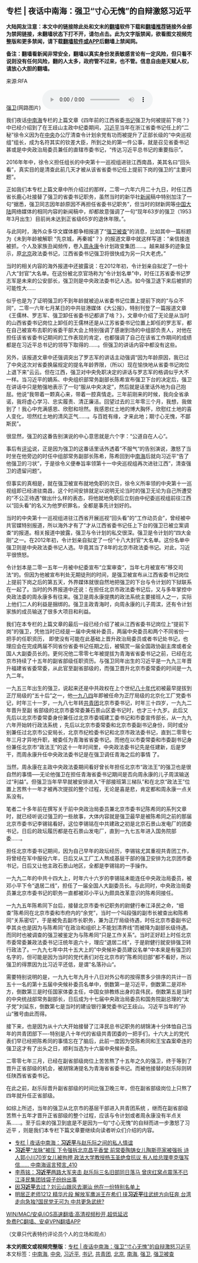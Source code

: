  <h2>专栏 | 夜话中南海：强卫“寸心无愧”的自辩激怒习近平</h2> <p class="notice"><b>大陆网友注意：本文中的链接除此处和文末的<a href="https://github.com/bannedbook/fanqiang" >翻墙</a>软件下载和<a href="https://github.com/killgcd/justmysocks/blob/master/README.md">翻墙推荐</a>链接外全部为禁网链接，未翻墙状态下打不开，请勿点击。此为文字版禁闻，欲看图文视频完整版和更多禁闻，请下载<a href="https://github.com/bannedbook/fanqiang">翻墙软件或APP</a>后翻墙上禁闻网。</p><p>备注：翻墙看新闻非常安全，翻墙以真实身份发表敏感言论有一定风险，但只看不说则没有任何风险，翻的人太多，政府管不过来，也不管。信息自由是天赋人权，请放心大胆的翻墙。</b></p>  <div class="entry"> <p>来源:RFA</p> <p><a href="https://www.bannedbook.org/bnews/tag/%e5%bc%ba%e5%8d%ab/" class="st_tag internal_tag" rel="tag" title="标签 强卫 下的日志">强卫</a>(网路图片)             <audio controls="controls" preload="metadata" src="https://www.rfa.org/mandarin/zhuanlan/yehuazhongnanhai/gx-11302020185656.html/@@stream" type="audio/mpeg"></audio></p> <p>我们夜话<a href="https://www.bannedbook.org/bnews/tag/%e4%b8%ad%e5%8d%97%e6%b5%b7/" class="st_tag internal_tag" rel="tag" title="标签 中南海 下的日志">中南海</a>专栏的上篇文章《四年前的江西省委<a href="https://www.bannedbook.org/bnews/tag/%e4%b9%a6%e8%ae%b0/" class="st_tag internal_tag" rel="tag" title="标签 书记 下的日志">书记</a>强卫为何被提前下岗？》中已经介绍到了在王歧山主政中纪委期间，<a href="https://www.bannedbook.org/bnews/tag/%e4%b9%a0%e8%bf%91%e5%b9%b3/" class="st_tag internal_tag" rel="tag" title="标签 习近平 下的日志">习近平</a>当年在浙江省委书记任上的“二秘”徐令义因为在<a href="https://www.bannedbook.org/bnews/tag/%E4%B8%AD%E5%A4%AE/" class="st_tag internal_tag" rel="tag" title="标签 中央 下的日志">中央</a>办公厅清查令计划余党有功而被提升了正部长级的“中央巡视组”组长，成为名符其实的钦差大臣，所到之处的第一件公事，就是召见省委书记甚或是中央政治局委员兼任的直辖市委书记，“传达习近平总书记的重要指示”。</p> <p>2016年年中，徐令义担任组长的中央第十一巡视组进驻江西南昌，美其名曰“回头看”，真实目的是清查此前几天才被从该省省委书记任上提前下岗的强卫的“主要问题”。</p> <p>正如我们本专栏上篇文章中所介绍过的那样，二零一六年六月二十九日，时任江西省长鹿心社接替了强卫的省委书记职务，虽然当时的新华社<span class='wp_keywordlink_affiliate'><a href="https://www.bannedbook.org/" title="新闻">新闻</a></span>稿中特别加注了一句“据悉，强卫同志因年龄原因不再担任省委书记职务”，但当时的财新网等<span class='wp_keywordlink_affiliate'><a href="https://www.bannedbook.org/" title="中国" target="_blank">中国</a></span><span class='wp_keywordlink_affiliate'><a href="https://www.bannedbook.org/" title="大陆" target="_blank">大陆</a></span>网络媒体的相同内容的新闻稿中，却都故意强调了一句“现年63岁的强卫（1953年3月出生）目前尚未达到正省级65岁的退休年限。”。</p> <p>与此同时，海外众多华文媒体都争相报道了“<a href="https://www.bannedbook.org/bnews/tag/%e5%bc%ba%e5%8d%ab%e8%a2%ab%e6%9f%a5/" class="st_tag internal_tag" rel="tag" title="标签 强卫被查 下的日志">强卫被查</a>”的消息，比如其中一篇标题为《未到年龄被解职 “先京城，再秦城”？》的报道文章中就这样写道：“亲信接连被抓，个人及家族丑闻频传，卷入<span class='wp_keywordlink'><a href="https://www.bannedbook.org/forum2/topic2891.html" title="《周永康其人》《周永康传》" target="_blank">周永康</a></span>令计划政变集团……。越来越多的迹象显示，原<a href="https://www.bannedbook.org/bnews/tag/%e5%8c%97%e4%ba%ac/" class="st_tag internal_tag" rel="tag" title="标签 北京 下的日志">北京</a>政法委书记，江西省委书记强卫将很快成为另一只大老虎。” </p>  <p>当时的相关内容的海外报道中还披露说：在2012年初，令计划亲自拟定了一份十八大“封官”大名单。在这份被北京官场称为“令计划名单”中，时任江苏省委书记罗志军是未来的公安部长，强卫则是中央政法委书记人选。如今强卫退下来后被抓的可能性大……</p> <p>似乎也是为了证明强卫的不到年龄就被迫从省委书记位置上提前下岗的“与众不同”，二零一六年七月某日的中共驻港媒体《大公报》，特别刊登了一篇报道文章《王儒林、罗志军、强卫卸任省委书记都讲了啥？》，文章中介绍了无论是从当时的山西省委书记岗位上卸任的王儒林还是从江苏省委书记位置上卸任的罗志军，都在自己被宣布去职的省委干部大会上特别强调了感谢到场的中组部负责人，对他在担任该省省委书记期间的工作表现的肯定，也都强调了自己在该省工作期间的成绩都是在习近平总书记的领导下取得的……。但强卫的讲话内容中都没有这些。</p> <p>另外，该报道文章中还强调突出了罗志军的讲话主动强调“因为年龄原因，我已过了中央这次对省委换届规定的提名年龄界限，（所以）现在愉快地从省委书记岗位上退下来”云云。但在江西，强卫对中央免职决定的讲话与罗志军的格调似乎大不一样。当习近平的嫡系、中央组织部常务副部长陈希宣布强卫下台的决定后，强卫在讲话中只是勉强地表示了一句“服从中央决定”，然后就是话里话外地为自己抱屈。他说“我带着一颗真心来，带着一腔真情走。三年前刚来的时候，我向全省承诺，我将虚心学习、忠实履责、清正廉洁。回望过去的三年零三个月，我想，我做到了！我心中充满感恩、欣慰和坦然。我感恩红土地的博大胸怀，欣慰红土地的喜人变化，坦然红土地的清风正气……。与百姓有缘，才来此地；期寸心无愧，不鄙斯民”。</p> <p>很显然，强卫的这番告别演说的中心意思就是六个字：“公道自在人心“。</p> <p>事后有<span class='wp_keywordlink_affiliate'><a href="https://www.bannedbook.org/bnews/comments/" title="新闻评论" target="_blank">评论</a></span>说，正是因为强卫的这番话里话外透着“不服气“的告别演说，激怒了当时坐在他旁边的时任中组部常务副部长陈希，陈希回到中<a href="https://www.bannedbook.org/bnews/tag/%e5%8d%97%e6%b5%b7/" class="st_tag internal_tag" rel="tag" title="标签 南海 下的日志">南海</a>后就向习近平“告了他强卫的刁状”，于是徐令义便奉旨率领第十一中央巡视组再次进驻江西”，清查强卫的遗留问题“。</p> <p>但事实的真相是，就在强卫被宣布就地免职的次日，徐令义所率领的中央第十一巡视组即已经进驻南昌，这个时间安排就足以说明无论当时的强卫无论为自己所遭受的“不公正待遇“做出什么样的表态，将他就地免职后立刻由中纪委巡视组前往江西以“回头看”的名义为他罗织罪名，全都是事先计划好的。</p>  <p>当时的中央第十一巡视组进驻江西省开展巡视“回头看”的“工作动员会”，曾经被中共官媒特别报道，所以海外才有了”才从江西省委书记任上下台的强卫已被立案调查“的报道。相关报道中披露，强卫与令计划的私交很深。强卫是令计划的“四大金刚”之一。在2012年初，令计划亲自拟定了一份“十八大封官”大名单。这份名单中强卫则是中央政法委书记人选。毕竟其当了8年的北京市政法委书记。对此，习近平很愤怒。</p> <p>令计划本是二零一五年一月被中纪委宣布“立案审查“，当年七月被宣布”移交司法“的。但因为他被宣布判处无期徒刑的时间，是强卫被宣布从江西省委书记岗位上提前下岗之后的第五天，外界媒体就很自然地把强卫的下台与令计划的下狱联系在一起了。当时的外界报道中还说：在担任北京市政法委书记后，又与多年掌控中央政法委的周永康多有往来。强卫是周永康提携的政法系统主要接班人之一，实际上他们二人的利益是捆绑的。强卫主政青海时，向周永康的儿子周滨，还有令计划家族的成员输送了很多大项目和利益。</p> <p>我们在本专栏的上篇文章的最后一段已经介绍了被从江西省委书记岗位上“提前下岗”的强卫，凭他当时已经是一届中央候补委员，两届中央委员和两个不同省份一把手的任职资历， 即使没有可能在此基础上晋升政治局委员或者书记处书记，也理应会在完成两届不同省份省委书记任期之后，被犒赏一届全国政协副主席或者全国人大副委员长的。更何况他二零零七年被提拔为青海省省委书记之前，已经在北京市持续了十五年的副省部级任职资历。与强卫同年出生的习近平是一九九三年晋升福建省省委常委，从此官至副省部级的，而强卫晋升北京市委常委的时间是一九九二年。</p> <p>一九五三年出生的强卫，说起来还是中共政权在上个世纪<span class='wp_keywordlink'><a href="https://www.bannedbook.org/forum2/topic939.html" title="《八十年代访谈录》" target="_blank">八十年代</a></span>初被最早提拔到正厅局级的“五十后”之一，他<span class='wp_keywordlink'><a href="https://www.bannedbook.org/forum2/topic186.html" title="《1984》 英·乔治·奥威尔 著" target="_blank">一九八四</a></span>年即被任命为正厅局级的北京化工厂党委书记，时年三十一岁，一九八七年转<a href="https://www.bannedbook.org/bnews/tag/%e5%85%b1%e9%9d%92%e5%9b%a2/" class="st_tag internal_tag" rel="tag" title="标签 共青团 下的日志">共青团</a>北京市委书记，时年三十四岁，一九九二年晋升至副 省部级的北京市委常委兼石景山区委书记时，也才三十九岁。此后又先后以北京市委常委身份兼任过北京市委城建工委书记和市委宣传部长，从一九九六年开始转行政法系统 ，先后以北京市委常委和北京市委副书记身份，同时或分别兼任过北京市公安局长，北京市纪检委书记和北京市政法委书记，直到二零零七年三月才异地升职，被委任为青海省省委书记。而他在以市委常委和市委副书记身份兼任北京市“政法王”的这十一年时间里，中央政法委书记先是任建新，后是罗干，而周永康升任中央政法委书记是在强卫调任青海之后的事情 了。</p> <p>当然，周永康在主政中央政法委期间看好曾长年担任北京市“政法王”的强卫也是很自然的事情&#8212;&#8211;无论他强卫在担任青海省委书记期间是否向周永康的儿子周滨输送过“利益”。但强卫当年早早就被安排进入“干部接班第三梯队”和在北京“政法王”位置上苦熬十一年才被再次提拔的整个过程，无论是喜是悲，肯定都和周永康一点关系没有。</p> <p>笔者二十多年前在撰写关于前中央政治局委员兼北京市委书记陈希同的系列文章时，就已经听说过强卫的一些故事，大体内容就是强卫最早是被陈希同之前的那届北京市委书记李锡铭看好。这位李锡铭在中共建政之初是北京石景山发电厂的团委书记，日后的政坛履历都是在石景山发电厂，直到一九七五年进入国务院部委……。</p>  <p>担任北京市委书记期间，因为自己早年的政坛经历，李锡铭尤其重视共青团工作，将曾经在军中服役六年，日后又从工厂工人熬成基层干部的强卫安排为北京团市委书记，日后又让他主政石景山地区，全都是李锡铭的一手操作。</p> <p>一九九二年的中共十四大上，时年六十六岁的李锡铭未能连任中央政治局委员，被邓小平下令“退居二线”，担任了一届全国人大副委员长。与此同时，中央政治局委员兼北京市委书记的职务一直都被邓小平认为颇具改革意识的陈希同接任。</p> <p>一九九五年陈希同下台后，接替北京市委书记职务的尉健行奉江泽民之命，“细查”陈希同在北京市委和市府内的“余党”，当时一个叫段强的副市长被查出和陈希同“关系密切”，于是被免去副市长职务，兼为正厅局级待遇，时任北京市委副书记李其炎也是因为与陈希同“在政治和组织上不能划清界线“而被降为副部长级待遇。而同时也被调查的强卫被鉴定为与陈希同“只是工作关系”。当时正好赶上时任北京市委常委兼政法委书记汪统年逾六十，理应“退居二线”，于是尉健行就安排强卫转行政法了。一九九七年中共十五大上的”中央候补委员建议名单“中本来是有强卫的名字的，但可能是因为当时的党代表们对在北京市的”陈希同旧部“都不看好，所以强卫的得票因为比习近平还低，是谓”名落孙山“。</p> <p>需要特别说明的是，一九九七年九月十八日对外公布的按得票多少排序的共计一百五十一名的第十五届中央候补委员名单中，倒数第一是习近平，倒数第二是邓朴方，倒数第三是时任国家体委主任，中国女排教练出身的袁伟民，倒数第五是当时的中央统战部常务副部长，日后成为十七届中央政治局委员和国务院副总理的“太子党”刘延东，倒数第七是当时的建设银行兼党委书记王歧山。习近平当年的”孙山“雅号由此而得。</p> <p>接下来，也是因为从十六大开始接替了江泽民总书记职务的胡锦涛十分体恤自己当年的共青团部下&#8212;-特别是八十年代的省级共青团委的一把手们，十六大上的党代表们早已经把陈希同的事情忘在了脑后，此前一度因为受陈希同和王宝森案牵连的强卫这才有了出头之日，顺利当选为十六届中央候补委员。</p> <p>二零零七年三月，已经在副省部级岗位上苦苦熬了十五年之久的强卫，终于等到了晋升正省部级的机会，被胡锦涛提名为青海省省委书记。而被他接替的赵乐际则转任陕西省省委书记。</p>  <p>在此之前，赵乐际晋升副省部级的时间比强卫晚三年，但在副省部级岗位上只熬了四年就升任正省部级。</p> <p>如综上所述，当年的强卫从北京市的基层干部进入共青团系统 ，继而在副省部级苦熬十五年才晋升正省部级的整个过程，应该与令计划或者周永康没有半点关系……。至于后来的强卫到底是不是因为一句“寸心无愧”的自辩而进一步激怒了习近平 ，则是我们本专栏下篇文章要继续向读者听众们介绍的内容。</p> <ul class='op-related-articles' title='相关阅读'> <li><a href='https://www.bannedbook.org/bnews/cbnews/20201216/1448847.html' target='_blank'>专栏 | 夜话中南海：<b>习近平</b>与赵乐际之间的私人情谊</a></li> <li><a href='https://www.bannedbook.org/bnews/comments/20201216/1448749.html' target='_blank'><b>习近平</b>“龙脉”被压 下令强拆北京昌平香堂 前常委陶铸女儿陶斯亮家被强拆 诗人郭小川70岁女儿被拘押 政法大学教授杨玉圣绝食抗议 有人给总理李克强写信…… 中南海谣言预言_410</a></li> <li><a href='https://www.bannedbook.org/bnews/comments/20201216/1448743.html' target='_blank'>李燕铭：<b>习近平</b>两路大军夹击 赵乐际三名旧部同日落马 曾庆红窝点震荡不已 江泽民集团钱袋子纷纷出事</a></li> <li><a href='https://www.bannedbook.org/bnews/comments/20201216/1448611.html' target='_blank'>因<b>习近平</b>去过？刘云山跟风去潮汕 他在一份特别名单上</a></li> <li><a href='https://www.bannedbook.org/bnews/cbnews/20201216/1448600.html' target='_blank'>明居正老师1212 精华片段  解放军鹰派王在希们 挟<b>习近平</b>往武统方向狂奔  台湾走向急独?国民党无可为 中共更急武统?</a></li> </ul> <p class="texttj"> <a href="https://github.com/bannedbook/fanqiang/wiki/V2ray%E6%9C%BA%E5%9C%BA" target="_blank">WIN/MAC/安卓/iOS高速翻墙:高清视频秒开,超低延迟</a><br/> <a href="https://github.com/bannedbook/fanqiang/wiki/%E7%A6%81%E9%97%BB%E7%BD%91%E5%AE%89%E5%8D%93%E7%BF%BB%E5%A2%99%E6%96%B0%E9%97%BBAPP" target="_blank">免费PC翻墙、安卓VPN翻墙APP</a></p><p>（文章只代表特约评论员个人的立场和观点）</p><a name='sharetosocial'></a>       <div><b>本文的图文或视频完整版</b>：<a href='https://www.bannedbook.org/bnews/cbnews/20201216/1448844.html'>专栏 | 夜话中南海：强卫“寸心无愧”的自辩激怒习近平</a></div>  </div><!--END ENTRY--> <div class="postfooter"> <div>本文标签：<a href="https://www.bannedbook.org/bnews/tag/%e4%b8%ad%e5%8d%97%e6%b5%b7/" rel="tag">中南海</a>, <a href="https://www.bannedbook.org/bnews/tag/%E4%B8%AD%E5%A4%AE/" rel="tag">中央</a>, <a href="https://www.bannedbook.org/bnews/tag/%e4%b9%a0%e8%bf%91%e5%b9%b3/" rel="tag">习近平</a>, <a href="https://www.bannedbook.org/bnews/tag/%e4%b9%a6%e8%ae%b0/" rel="tag">书记</a>, <a href="https://www.bannedbook.org/bnews/tag/%e5%85%b1%e9%9d%92%e5%9b%a2/" rel="tag">共青团</a>, <a href="https://www.bannedbook.org/bnews/tag/%e5%8c%97%e4%ba%ac/" rel="tag">北京</a>, <a href="https://www.bannedbook.org/bnews/tag/%e5%8d%97%e6%b5%b7/" rel="tag">南海</a>, <a href="https://www.bannedbook.org/bnews/tag/%e5%bc%ba%e5%8d%ab/" rel="tag">强卫</a>, <a href="https://www.bannedbook.org/bnews/tag/%e5%bc%ba%e5%8d%ab%e8%a2%ab%e6%9f%a5/" rel="tag">强卫被查</a></div>  </div><!--END POSTFOOTER--> 